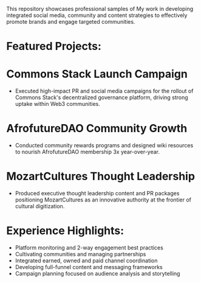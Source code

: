 This repository showcases professional samples of My work in developing integrated social media, community and content strategies to effectively promote brands and engage targeted communities.

# Featured Projects:

# Commons Stack Launch Campaign 
- Executed high-impact PR and social media campaigns for the rollout of Commons Stack's decentralized governance platform, driving strong uptake within Web3 communities.
  
# AfrofutureDAO Community Growth
- Conducted community rewards programs and designed wiki resources to nourish AfrofutureDAO membership 3x year-over-year. 

# MozartCultures Thought Leadership 
- Produced executive thought leadership content and PR packages positioning MozartCultures as an innovative authority at the frontier of cultural digitization.

# Experience Highlights: 

- Platform monitoring and 2-way engagement best practices  
- Cultivating communities and managing partnerships
- Integrated earned, owned and paid channel coordination
- Developing full-funnel content and messaging frameworks 
- Campaign planning focused on audience analysis and storytelling
  

